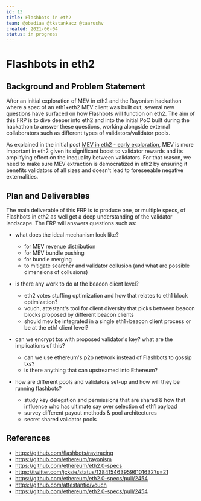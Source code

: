 ```yaml
---
id: 13
title: Flashbots in eth2
team: @obadiaa @tkstankacz @taarushv
created: 2021-06-04
status: in progress
---
```


# Flashbots in eth2


## Background and Problem Statement
After an initial exploration of MEV in eth2 and the Rayonism hackathon where a spec of an eth1+eth2 MEV client was built out, several new questions have surfaced on how Flashbots will function on eth2. The aim of this FRP is to dive deeper into eth2 and into the initial PoC built during the hackathon to answer these questions, working alongside external collaborators such as different types of validators/validator pools.

As explained in the initial post [MEV in eth2 - early exploration](https://hackmd.io/@flashbots/mev-in-eth2), MEV is more important in eth2 given its significant boost to validator rewards and its amplifying effect on the inequality between validators. For that reason, we need to make sure MEV extraction is democratized in eth2 by ensuring it benefits validators of all sizes and doesn't lead to foreseeable negative externalities.


## Plan and Deliverables

The main deliverable of this FRP is to produce one, or multiple specs, of Flashbots in eth2 as well get a deep understanding of the validator landscape. The FRP will answers questions such as:

- what does the ideal mechanism look like?
  - for MEV revenue distribution
  - for MEV bundle pushing
  - for bundle merging
  - to mitigate searcher and validator collusion (and what are possible dimensions of collusions)

- is there any work to do at the beacon client level?
  - eth2 votes stuffing optimization and how that relates to eth1 block optimization?
  - vouch, attestant's tool for client diversity that picks between beacon blocks proposed by different beacon clients
  - should mev be integrated in a single eth1+beacon client process or be at the eth1 client level?

- can we encrypt txs with proposed validator's key? what are the implications of this?
  - can we use ethereum's p2p network instead of Flashbots to gossip txs?
  - is there anything that can upstreamed into Ethereum?

- how are different pools and validators set-up and how will they be running flashbots?
  - study key delegation and permissions that are shared & how that influence who has ultimate say over selection of eth1 payload
  - survey different payout methods & pool architectures
  - secret shared validator pools


## References
- https://github.com/flashbots/raytracing
- https://github.com/ethereum/rayonism
- https://github.com/ethereum/eth2.0-specs
- https://twitter.com/jcksie/status/1384154639596101632?s=21
- https://github.com/ethereum/eth2.0-specs/pull/2454
- https://github.com/attestantio/vouch
- https://github.com/ethereum/eth2.0-specs/pull/2454
